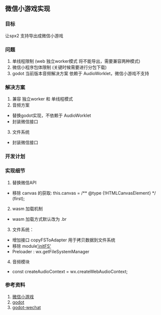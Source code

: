 ## 微信小游戏实现

### 目标
让spx2 支持导出成微信小游戏

### 问题
1. 单线程限制  (web 独立worker模式 将不能导出，需要兼容两种模式)
2. 微信小程序包体限制 (关键时候需要进行分包下载)
3. godot 当前版本音频解决方案 依赖于 AudioWorklet，微信小游戏不支持

### 解决方案
1. 兼容 独立worker 和 单线程模式
2. 音频方案
 - 替换godot实现，不依赖于 AudioWorklet
 - 封装微信接口
3. 文件系统
 - 封装微信接口

### 开发计划

### 实现细节
1. 替换微信API
 - 移除 canvas 的获取: this.canvas = /** @type {!HTMLCanvasElement} */ (first);
2. wasm 加载机制
 - wasm 加载方式默认改为 .br
3. 文件系统：
 - 增加接口 copyFSToAdapter 用于拷贝数据到文件系统
 - 移除 module['initFS'](paths)
 - Preloader : wx.getFileSystemManager
4. 音频模块
 - const createAudioContext = wx.createWebAudioContext;



### 参考资料
1. [微信小游戏](https://developers.weixin.qq.com/minigame/dev/guide/index.html)
2. [godot](https://godotengine.org/)
3. [godot-wechat](https://github.com/yuchenyang1994/godot-love-wechat)

